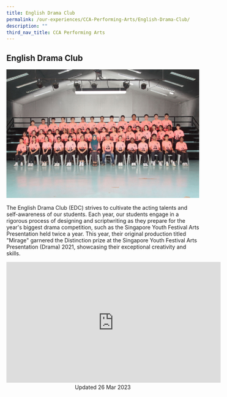 ```yaml
---
title: English Drama Club
permalink: /our-experiences/CCA-Performing-Arts/English-Drama-Club/
description: ""
third_nav_title: CCA Performing Arts
---
```

## English Drama Club

![](/images/JSE%20-English%20Drama.jpg)

The English Drama Club (EDC) strives to cultivate the acting talents and self-awareness of our students. Each year, our students engage in a rigorous process of designing and scriptwriting as they prepare for the year's biggest drama competition, such as the Singapore Youth Festival Arts Presentation held twice a year. This year, their original production titled "Mirage" garnered the Distinction prize at the Singapore Youth Festival Arts Presentation (Drama) 2021, showcasing their exceptional creativity and skills.

<iframe width="560" height="315" src="https://www.youtube.com/embed/FdZCmqZAuFU" title="YouTube video player" frameborder="0" allow="accelerometer; autoplay; clipboard-write; encrypted-media; gyroscope; picture-in-picture; web-share" allowfullscreen></iframe>

<center> Updated 26 Mar 2023 </center>